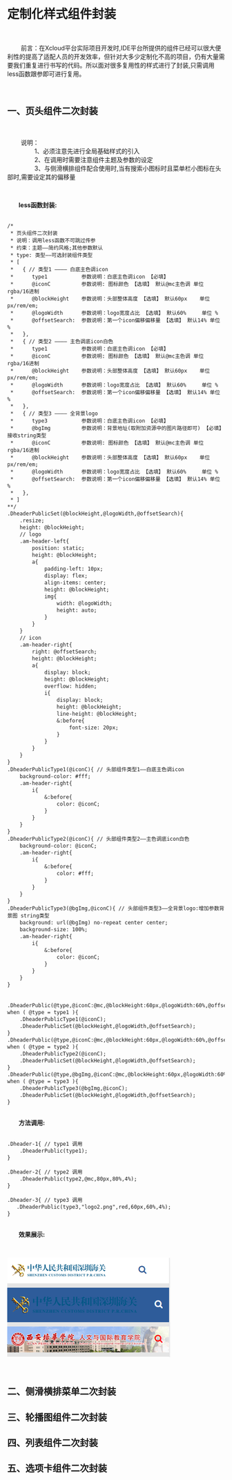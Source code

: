 # 定制化样式组件封装

<br>

&nbsp;&nbsp;&nbsp;&nbsp;&nbsp;&nbsp;&nbsp;&nbsp;前言：在Xcloud平台实际项目开发时,IDE平台所提供的组件已经可以很大便利性的提高了适配人员的开发效率，但针对大多少定制化不高的项目，仍有大量需要我们重复进行书写的代码。所以面对很多复用性的样式进行了封装,只需调用less函数跟参即可进行复用。<br>

<br>

## 一、页头组件二次封装

<br>

&nbsp;&nbsp;&nbsp;&nbsp;&nbsp;&nbsp;&nbsp;&nbsp;说明：<br>
&nbsp;&nbsp;&nbsp;&nbsp;&nbsp;&nbsp;&nbsp;&nbsp;&nbsp;&nbsp;&nbsp;&nbsp;&nbsp;&nbsp;&nbsp;&nbsp;1、必须注意先进行全局基础样式的引入<br>
&nbsp;&nbsp;&nbsp;&nbsp;&nbsp;&nbsp;&nbsp;&nbsp;&nbsp;&nbsp;&nbsp;&nbsp;&nbsp;&nbsp;&nbsp;&nbsp;2、在调用时需要注意组件主题及参数的设定<br>
&nbsp;&nbsp;&nbsp;&nbsp;&nbsp;&nbsp;&nbsp;&nbsp;&nbsp;&nbsp;&nbsp;&nbsp;&nbsp;&nbsp;&nbsp;&nbsp;3、与侧滑横排组件配合使用时,当有搜索小图标时且菜单栏小图标在头部时,需要设定其的偏移量<br>

<br>

<b>&nbsp;&nbsp;&nbsp;&nbsp;&nbsp;&nbsp;&nbsp;&nbsp;less函数封装:</b>

```less

/*
 * 页头组件二次封装
 * 说明：调用less函数不可跳过传参
 * 约束：主题——简约风格;其他参数默认
 * type: 类型——可选封装组件类型
 * [
 *   { // 类型1 ———— 白底主色调icon   
 *      type1           参数说明：白底主色调icon 【必填】
 *      @iconC          参数说明: 图标颜色 【选填】 默认@mc主色调 单位 rgba/16进制
 *      @blockHeight    参数说明：头部整体高度 【选填】 默认60px    单位 px/rem/em; 
 *      @logoWidth      参数说明：logo宽度占比 【选填】 默认60%     单位 %
 *      @offsetSearch:  参数说明：第一个icon偏移偏移量 【选填】 默认14% 单位 %
 *   },
 *   { // 类型2 ———— 主色调底icon白色
 *      type1           参数说明：白底主色调icon 【必填】
 *      @iconC          参数说明: 图标颜色 【选填】 默认@mc主色调 单位 rgba/16进制
 *      @blockHeight    参数说明：头部整体高度 【选填】 默认60px    单位 px/rem/em; 
 *      @logoWidth      参数说明：logo宽度占比 【选填】 默认60%     单位 %
 *      @offsetSearch:  参数说明：第一个icon偏移偏移量 【选填】 默认14% 单位 %
 *   },
 *   { // 类型3 ———— 全背景logo
 *      type3           参数说明：白底主色调icon 【必填】
 *      @bgImg          参数说明：背景地址(取附加资源中的图片路径即可) 【必填】 接收string类型
 *      @iconC          参数说明: 图标颜色 【选填】 默认@mc主色调 单位 rgba/16进制
 *      @blockHeight    参数说明：头部整体高度 【选填】 默认60px    单位 px/rem/em; 
 *      @logoWidth      参数说明：logo宽度占比 【选填】 默认60%     单位 %
 *      @offsetSearch:  参数说明：第一个icon偏移偏移量 【选填】 默认14% 单位 %
 *   },
 * ]
**/
.DheaderPublicSet(@blockHeight,@logoWidth,@offsetSearch){
    .resize;
    height: @blockHeight;
    // logo
    .am-header-left{
        position: static;
        height: @blockHeight;
        a{
            padding-left: 10px;
            display: flex;
            align-items: center;
            height: @blockHeight;
            img{
                width: @logoWidth;
                height: auto;
            }
        }
    }
    // icon
    .am-header-right{
        right: @offsetSearch;
        height: @blockHeight;
        a{
            display: block;
            height: @blockHeight;
            overflow: hidden;
            i{
                display: block;
                height: @blockHeight;
                line-height: @blockHeight;
                &:before{
                    font-size: 20px;
                }
            }
        }
    }    
}
.DheaderPublicType1(@iconC){ // 头部组件类型1——白底主色调icon
    background-color: #fff;
    .am-header-right{
        i{
            &:before{
                color: @iconC;
            }
        }
    }
}
.DheaderPublicType2(@iconC){ // 头部组件类型2——主色调底icon白色
    background-color: @iconC;
    .am-header-right{
        i{
            &:before{
                color: #fff;
            }
        }
    }
}
.DheaderPublicType3(@bgImg,@iconC){ // 头部组件类型3——全背景logo:增加参数背景图 string类型
    background: url(@bgImg) no-repeat center center;
    background-size: 100%;   
    .am-header-right{
        i{
            &:before{
                color: @iconC;
            }
        }
    }
}


.DheaderPublic(@type,@iconC:@mc,@blockHeight:60px,@logoWidth:60%,@offsetSearch:14%) when ( @type = type1 ){
    .DheaderPublicType1(@iconC);
    .DheaderPublicSet(@blockHeight,@logoWidth,@offsetSearch);    
}
.DheaderPublic(@type,@iconC:@mc,@blockHeight:60px,@logoWidth:60%,@offsetSearch:14%) when ( @type = type2 ){
    .DheaderPublicType2(@iconC);
    .DheaderPublicSet(@blockHeight,@logoWidth,@offsetSearch);    
}
.DheaderPublic(@type,@bgImg,@iconC:@mc,@blockHeight:60px,@logoWidth:60%,@offsetSearch:14%) when ( @type = type3 ){
    .DheaderPublicType3(@bgImg,@iconC);
    .DheaderPublicSet(@blockHeight,@logoWidth,@offsetSearch);    
}


```

<b>&nbsp;&nbsp;&nbsp;&nbsp;&nbsp;&nbsp;&nbsp;&nbsp;方法调用:</b>

```less

.Dheader-1{ // type1 调用
    .DheaderPublic(type1);
}

.Dheader-2{ // type2 调用
    .DheaderPublic(type2,@mc,80px,80%,4%);    
}

.Dheader-3{ // type3 调用
   .DheaderPublic(type3,"logo2.png",red,60px,60%,4%); 
}


```

<b>&nbsp;&nbsp;&nbsp;&nbsp;&nbsp;&nbsp;&nbsp;&nbsp;效果展示:</b>

<br>

![规范9](./../../../assets/images/IdePlatformImages/bc.jpg "规范") 

<br>

## 二、侧滑横排菜单二次封装

## 三、轮播图组件二次封装

## 四、列表组件二次封装

## 五、选项卡组件二次封装



